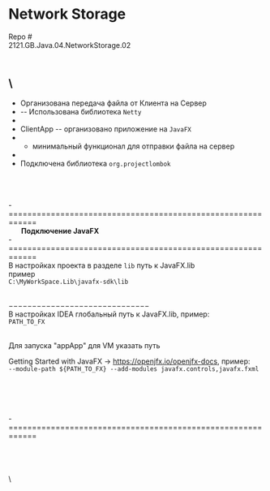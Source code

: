 
# Network Storage

Repo #  
2121.GB.Java.04.NetworkStorage.02


\
\
---
- Организована передача файла от Клиента на Сервер  
- -- Использована библиотека `Netty`  
- 
- ClientApp -- организовано приложение на `JavaFX`  
- - минимальный функционал для отправки файла на сервер
-
- Подключена библиотека `org.projectlombok`  


\
\
\
-============================================================  
    **Подключение JavaFX**  
-============================================================  
В настройках проекта в разделе `lib` путь к JavaFX.lib  
пример  
`C:\MyWorkSpace.Lib\javafx-sdk\lib`


\
−−−−−−−−−−−−−−−−−−−−−−−−−−−−−−  
В настройках IDEA глобальный путь к JavaFX.lib, пример:  
`PATH_TO_FX`

\
Для запуска "appApp" для VM указать путь

Getting Started with JavaFX  →  https://openjfx.io/openjfx-docs, пример:  
`
--module-path ${PATH_TO_FX} --add-modules javafx.controls,javafx.fxml
`

\
\
\
\
-============================================================
\
\
\
\
\
\

